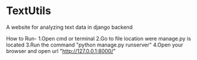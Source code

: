 # TextUtils
A website for analyzing text data in django backend

How to Run-
1.Open cmd or terminal 
2.Go to file location were manage.py is located
3.Run the command "python manage.py runserver"
4.Open your browser and open url "http://127.0.0.1:8000/"
